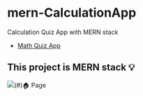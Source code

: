 # mern-CalculationApp
Calculation Quiz App with MERN stack
- [Math Quiz App](https://quizmathapp.herokuapp.com/)
## This project is MERN stack :bulb:
![](images/REDME-IMAGES/homepage.jpg)(#):house: Page
